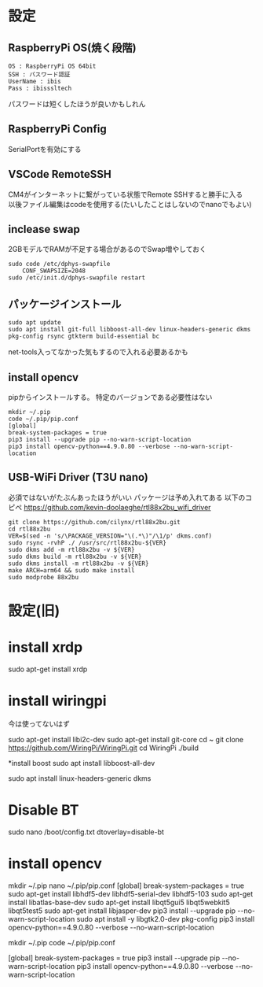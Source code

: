 # 設定
## RaspberryPi OS(焼く段階)
    OS : RaspberryPi OS 64bit
    SSH : パスワード認証
    UserName : ibis
    Pass : ibisssltech
パスワードは短くしたほうが良いかもしれん


## RaspberryPi Config
SerialPortを有効にする

## VSCode RemoteSSH
CM4がインターネットに繋がっている状態でRemote SSHすると勝手に入る  
以後ファイル編集はcodeを使用する(たいしたことはしないのでnanoでもよい)

## inclease swap
2GBモデルでRAMが不足する場合があるのでSwap増やしておく

    sudo code /etc/dphys-swapfile 
        CONF_SWAPSIZE=2048
    sudo /etc/init.d/dphys-swapfile restart

## パッケージインストール
    sudo apt update
    sudo apt install git-full libboost-all-dev linux-headers-generic dkms pkg-config rsync gtkterm build-essential bc

net-tools入ってなかった気もするので入れる必要あるかも

## install opencv
pipからインストールする。
特定のバージョンである必要性はない

    mkdir ~/.pip
    code ~/.pip/pip.conf
    [global]
    break-system-packages = true
    pip3 install --upgrade pip --no-warn-script-location
    pip3 install opencv-python==4.9.0.80 --verbose --no-warn-script-location

## USB-WiFi Driver (T3U nano)
必須ではないがたぶんあったほうがいい
パッケージは予め入れてある
以下のコピペ
https://github.com/kevin-doolaeghe/rtl88x2bu_wifi_driver

    git clone https://github.com/cilynx/rtl88x2bu.git
    cd rtl88x2bu
    VER=$(sed -n 's/\PACKAGE_VERSION="\(.*\)"/\1/p' dkms.conf)
    sudo rsync -rvhP ./ /usr/src/rtl88x2bu-${VER}
    sudo dkms add -m rtl88x2bu -v ${VER}
    sudo dkms build -m rtl88x2bu -v ${VER}
    sudo dkms install -m rtl88x2bu -v ${VER}
    make ARCH=arm64 && sudo make install
    sudo modprobe 88x2bu

# 設定(旧)
# install xrdp
sudo apt-get install xrdp

# install wiringpi
今は使ってないはず

sudo apt-get install libi2c-dev
sudo apt-get install git-core
cd ~
git clone https://github.com/WiringPi/WiringPi.git
cd WiringPi
./build

*install boost
sudo apt install libboost-all-dev

sudo apt install linux-headers-generic dkms

# Disable BT
sudo nano /boot/config.txt
dtoverlay=disable-bt

# install opencv
mkdir ~/.pip
nano ~/.pip/pip.conf
 [global]
 break-system-packages = true
sudo apt-get install libhdf5-dev libhdf5-serial-dev libhdf5-103
sudo apt-get install libatlas-base-dev
sudo apt-get install libqt5gui5 libqt5webkit5 libqt5test5
sudo apt-get install libjasper-dev
pip3 install --upgrade pip --no-warn-script-location
sudo apt install -y libgtk2.0-dev pkg-config
pip3 install opencv-python==4.9.0.80 --verbose --no-warn-script-location


mkdir ~/.pip
code ~/.pip/pip.conf

[global]
break-system-packages = true
pip3 install --upgrade pip --no-warn-script-location
pip3 install opencv-python==4.9.0.80 --verbose --no-warn-script-location




